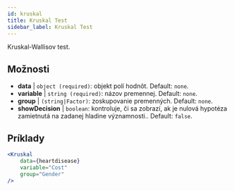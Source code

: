 ```yaml
---
id: kruskal
title: Kruskal Test
sidebar_label: Kruskal Test
---
```


Kruskal-Wallisov test.

## Možnosti

* __data__ | `object (required)`: objekt polí hodnôt. Default: `none`.
* __variable__ | `string (required)`: názov premennej. Default: `none`.
* __group__ | `(string|Factor)`: zoskupovanie premenných. Default: `none`.
* __showDecision__ | `boolean`: kontroluje, či sa zobrazí, ak je nulová hypotéza zamietnutá na zadanej hladine významnosti.. Default: `false`.


## Príklady

```jsx live
<Kruskal
    data={heartdisease} 
    variable="Cost"
    group="Gender"
/>
```
